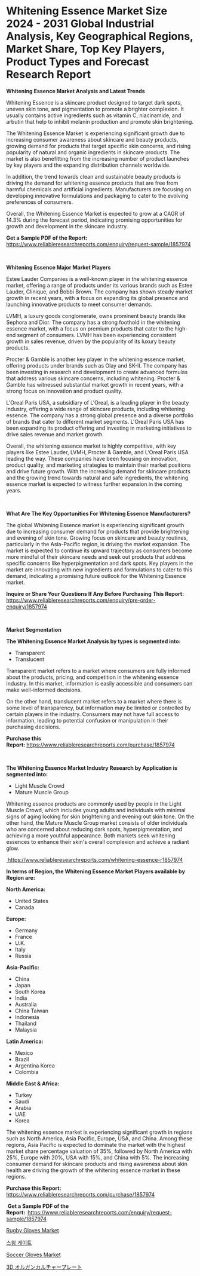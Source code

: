 <p><h1>Whitening Essence Market Size 2024 - 2031 Global Industrial Analysis, Key Geographical Regions, Market Share, Top Key Players, Product Types and Forecast Research Report</h1></p><p><strong>Whitening Essence Market Analysis and Latest Trends</strong></p>
<p><p>Whitening Essence is a skincare product designed to target dark spots, uneven skin tone, and pigmentation to promote a brighter complexion. It usually contains active ingredients such as vitamin C, niacinamide, and arbutin that help to inhibit melanin production and promote skin brightening.</p><p>The Whitening Essence Market is experiencing significant growth due to increasing consumer awareness about skincare and beauty products, growing demand for products that target specific skin concerns, and rising popularity of natural and organic ingredients in skincare products. The market is also benefitting from the increasing number of product launches by key players and the expanding distribution channels worldwide.</p><p>In addition, the trend towards clean and sustainable beauty products is driving the demand for whitening essence products that are free from harmful chemicals and artificial ingredients. Manufacturers are focusing on developing innovative formulations and packaging to cater to the evolving preferences of consumers.</p><p>Overall, the Whitening Essence Market is expected to grow at a CAGR of 14.3% during the forecast period, indicating promising opportunities for growth and development in the skincare industry.</p></p>
<p><strong>Get a Sample PDF of the Report:&nbsp;</strong> <a href="https://www.reliableresearchreports.com/enquiry/request-sample/1857974">https://www.reliableresearchreports.com/enquiry/request-sample/1857974</a></p>
<p>&nbsp;</p>
<p><strong>Whitening Essence Major Market Players</strong></p>
<p><p>Estee Lauder Companies is a well-known player in the whitening essence market, offering a range of products under its various brands such as Estee Lauder, Clinique, and Bobbi Brown. The company has shown steady market growth in recent years, with a focus on expanding its global presence and launching innovative products to meet consumer demands.</p><p>LVMH, a luxury goods conglomerate, owns prominent beauty brands like Sephora and Dior. The company has a strong foothold in the whitening essence market, with a focus on premium products that cater to the high-end segment of consumers. LVMH has been experiencing consistent growth in sales revenue, driven by the popularity of its luxury beauty products.</p><p>Procter & Gamble is another key player in the whitening essence market, offering products under brands such as Olay and SK-II. The company has been investing in research and development to create advanced formulas that address various skincare concerns, including whitening. Procter & Gamble has witnessed substantial market growth in recent years, with a strong focus on innovation and product quality.</p><p>L'Oreal Paris USA, a subsidiary of L'Oreal, is a leading player in the beauty industry, offering a wide range of skincare products, including whitening essence. The company has a strong global presence and a diverse portfolio of brands that cater to different market segments. L'Oreal Paris USA has been expanding its product offering and investing in marketing initiatives to drive sales revenue and market growth.</p><p>Overall, the whitening essence market is highly competitive, with key players like Estee Lauder, LVMH, Procter & Gamble, and L'Oreal Paris USA leading the way. These companies have been focusing on innovation, product quality, and marketing strategies to maintain their market positions and drive future growth. With the increasing demand for skincare products and the growing trend towards natural and safe ingredients, the whitening essence market is expected to witness further expansion in the coming years.</p></p>
<p>&nbsp;</p>
<p><strong>What Are The Key Opportunities For Whitening Essence Manufacturers?</strong></p>
<p><p>The global Whitening Essence market is experiencing significant growth due to increasing consumer demand for products that provide brightening and evening of skin tone. Growing focus on skincare and beauty routines, particularly in the Asia-Pacific region, is driving the market expansion. The market is expected to continue its upward trajectory as consumers become more mindful of their skincare needs and seek out products that address specific concerns like hyperpigmentation and dark spots. Key players in the market are innovating with new ingredients and formulations to cater to this demand, indicating a promising future outlook for the Whitening Essence market.</p></p>
<p><strong>Inquire or Share Your Questions If Any Before Purchasing This Report:</strong> <a href="https://www.reliableresearchreports.com/enquiry/pre-order-enquiry/1857974">https://www.reliableresearchreports.com/enquiry/pre-order-enquiry/1857974</a></p>
<p>&nbsp;</p>
<p><strong>Market Segmentation</strong></p>
<p><strong>The Whitening Essence Market Analysis by types is segmented into:</strong></p>
<p><ul><li>Transparent</li><li>Translucent</li></ul></p>
<p><p>Transparent market refers to a market where consumers are fully informed about the products, pricing, and competition in the whitening essence industry. In this market, information is easily accessible and consumers can make well-informed decisions.</p><p>On the other hand, translucent market refers to a market where there is some level of transparency, but information may be limited or controlled by certain players in the industry. Consumers may not have full access to information, leading to potential confusion or manipulation in their purchasing decisions.</p></p>
<p><strong>Purchase this Report:&nbsp;</strong><a href="https://www.reliableresearchreports.com/purchase/1857974">https://www.reliableresearchreports.com/purchase/1857974</a></p>
<p>&nbsp;</p>
<p><strong>The Whitening Essence Market Industry Research by Application is segmented into:</strong></p>
<p><ul><li>Light Muscle Crowd</li><li>Mature Muscle Group</li></ul></p>
<p><p>Whitening essence products are commonly used by people in the Light Muscle Crowd, which includes young adults and individuals with minimal signs of aging looking for skin brightening and evening out skin tone. On the other hand, the Mature Muscle Group market consists of older individuals who are concerned about reducing dark spots, hyperpigmentation, and achieving a more youthful appearance. Both markets seek whitening essences to enhance their skin's overall complexion and achieve a radiant glow.</p></p>
<p><a href="https://www.reliableresearchreports.com/whitening-essence-r1857974">&nbsp;https://www.reliableresearchreports.com/whitening-essence-r1857974</a></p>
<p><strong>In terms of Region, the Whitening Essence Market Players available by Region are:</strong></p>
<p>
    <p> <strong> North America: </strong>
        <ul>
            <li>United States</li>
            <li>Canada</li>
        </ul>
        </p> 
    <p> <strong> Europe: </strong>
        <ul>
            <li>Germany</li>
            <li>France</li>
            <li>U.K.</li>
            <li>Italy</li>
            <li>Russia</li>
        </ul>
        </p> 
    <p> <strong> Asia-Pacific: </strong>
        <ul>
            <li>China</li>
            <li>Japan</li>
            <li>South Korea</li>
            <li>India</li>
            <li>Australia</li>
            <li>China Taiwan</li>
            <li>Indonesia</li>
            <li>Thailand</li>
            <li>Malaysia</li>
        </ul>
        </p> 
    <p> <strong> Latin America: </strong>
        <ul>
            <li>Mexico</li>
            <li>Brazil</li>
            <li>Argentina Korea</li>
            <li>Colombia</li>
        </ul>
        </p> 
    <p> <strong> Middle East & Africa: </strong>
        <ul>
            <li>Turkey</li>
            <li>Saudi</li>
            <li>Arabia</li>
            <li>UAE</li>
            <li>Korea</li>
        </ul>
    </p>
    </p>
<p><p>The whitening essence market is experiencing significant growth in regions such as North America, Asia Pacific, Europe, USA, and China. Among these regions, Asia Pacific is expected to dominate the market with the highest market share percentage valuation of 35%, followed by North America with 25%, Europe with 20%, USA with 15%, and China with 5%. The increasing consumer demand for skincare products and rising awareness about skin health are driving the growth of the whitening essence market in these regions.</p></p>
<p><strong>Purchase this Report: </strong><a href="https://www.reliableresearchreports.com/purchase/1857974">https://www.reliableresearchreports.com/purchase/1857974</a></p>
<p>&nbsp;<strong>Get a Sample PDF of the Report:&nbsp;&nbsp;</strong><a href="https://www.reliableresearchreports.com/enquiry/request-sample/1857974">https://www.reliableresearchreports.com/enquiry/request-sample/1857974</a></p>
<p><strong></strong></p>
<p><p><a href="https://github.com/gracielawharr/Market-Research-Report-List-1/blob/main/rugby-gloves-market.md">Rugby Gloves Market</a></p><p><a href="https://github.com/xvz497517413/Market-Research-Report-List-2/blob/main/8629544151631.md">스윙 게이트</a></p><p><a href="https://github.com/edytherolanlouisejk1miz0wig/Market-Research-Report-List-3/blob/main/soccer-gloves-market.md">Soccer Gloves Market</a></p><p><a href="https://github.com/DeonBoer2023/Market-Research-Report-List-1/blob/main/6867205143874.md">3D オルガンカルチャープレート</a></p></p>